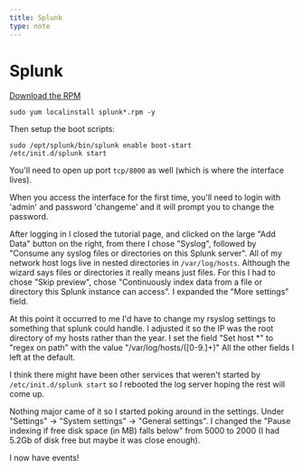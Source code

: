 ```yaml
---
title: Splunk
type: note
---
```


# Splunk

[Download the RPM][1]

```
sudo yum localinstall splunk*.rpm -y
```

Then setup the boot scripts:

```
sudo /opt/splunk/bin/splunk enable boot-start
/etc/init.d/splunk start
```

You'll need to open up port `tcp/8000` as well (which is where the interface
lives).

When you access the interface for the first time, you'll need to login with
'admin' and password 'changeme' and it will prompt you to change the password.

After logging in I closed the tutorial page, and clicked on the large "Add
Data" button on the right, from there I chose "Syslog", followed by "Consume
any syslog files or directories on this Splunk server". All of my network host
logs live in nested directories in `/var/log/hosts`. Although the wizard says
files or directories it really means just files. For this I had to chose "Skip
preview", chose "Continuously index data from a file or directory this Splunk
instance can access". I expanded the "More settings" field.

At this point it occurred to me I'd have to change my rsyslog settings to
something that splunk could handle. I adjusted it so the IP was the root
directory of my hosts rather than the year. I set the field "Set host *" to
"regex on path" with the value "/var/log/hosts/([0-9.]+)" All the other fields
I left at the default.

I think there might have been other services that weren't started by
`/etc/init.d/splunk start` so I rebooted the log server hoping the rest will
come up.

Nothing major came of it so I started poking around in the settings. Under
"Settings" -> "System settings" -> "General settings". I changed the "Pause
indexing if free disk space (in MB) falls below" from 5000 to 2000 (I had 5.2Gb
of disk free but maybe it was close enough).

I now have events!

[1]: http://www.splunk.com/download

